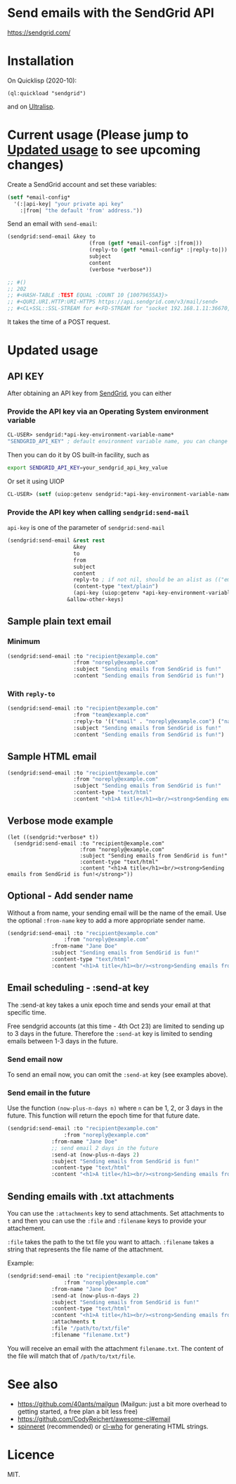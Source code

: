 # Send emails with the SendGrid API

https://sendgrid.com/

# Installation
On Quicklisp (2020-10):

    (ql:quickload "sendgrid")

and on [Ultralisp](https://ultralisp.org/).

# Current usage (Please jump to [Updated usage](#updated-usage) to see upcoming changes)
Create a SendGrid account and set these variables:

```lisp
(setf *email-config*
  '(:|api-key| "your private api key"
    :|from| "the default 'from' address."))
```

Send an email with `send-email`:

```lisp
(sendgrid:send-email &key to
                          (from (getf *email-config* :|from|))
                          (reply-to (getf *email-config* :|reply-to|))
                          subject
                          content
                          (verbose *verbose*))

;; #()
;; 202
;; #<HASH-TABLE :TEST EQUAL :COUNT 10 {10079655A3}>
;; #<QURI.URI.HTTP:URI-HTTPS https://api.sendgrid.com/v3/mail/send>
;; #<CL+SSL::SSL-STREAM for #<FD-STREAM for "socket 192.168.1.11:36670, peer: 159.122.xxx.yyy:443" {1007880183}>>
```

It takes the time of a POST request.

# Updated usage
## API KEY
After obtaining an API key from [SendGrid](https://sendgrid.com/), you can either 
### Provide the API key via an Operating System environment variable
```lisp
CL-USER> sendgrid:*api-key-environment-variable-name*
"SENDGRID_API_KEY" ; default environment variable name, you can change it.
```
Then you can do it by OS built-in facility, such as
```bash
export SENDGRID_API_KEY=your_sendgrid_api_key_value
```
Or set it using UIOP
```lisp
CL-USER> (setf (uiop:getenv sendgrid:*api-key-environment-variable-name*) your-api-key-value)
```
### Provide the API key when calling `sendgrid:send-mail`
`api-key` is one of the parameter of `sendgrid:send-mail`
```lisp
(sendgrid:send-email &rest rest
                     &key
                     to
                     from
                     subject
                     content
                     reply-to ; if not nil, should be an alist as (("email" . string) ("name" . string))
                     (content-type "text/plain")
                     (api-key (uiop:getenv *api-key-environment-variable-name*))
                   &allow-other-keys)
```
## Sample plain text email
### Minimum
```lisp
(sendgrid:send-email :to "recipient@example.com"
                     :from "noreply@example.com"
                     :subject "Sending emails from SendGrid is fun!"
                     :content "Sending emails from SendGrid is fun!")
```
### With `reply-to`
```lisp
(sendgrid:send-email :to "recipient@example.com"
                     :from "team@example.com"
                     :reply-to '(("email" . "noreply@example.com") ("name" . "No Reply"))
                     :subject "Sending emails from SendGrid is fun!"
                     :content "Sending emails from SendGrid is fun!")
```
## Sample HTML email
```lisp
(sendgrid:send-email :to "recipient@example.com"
                     :from "noreply@example.com"
                     :subject "Sending emails from SendGrid is fun!"
                     :content-type "text/html"
                     :content "<h1>A title</h1><br/><strong>Sending emails from SendGrid is fun!</strong>")
```
## Verbose mode example
```
(let ((sendgrid:*verbose* t))
  (sendgrid:send-email :to "recipient@example.com"
                       :from "noreply@example.com"
                       :subject "Sending emails from SendGrid is fun!"
                       :content-type "text/html"
                       :content "<h1>A title</h1><br/><strong>Sending emails from SendGrid is fun!</strong>"))
```

## Optional - Add sender name

Without a from name, your sending email will be the name of the email. Use the optional `:from-name` key to add a more appropriate sender name.

```lisp
(sendgrid:send-email :to "recipient@example.com"
	              :from "noreply@example.com"
		      :from-name "Jane Doe"
		      :subject "Sending emails from SendGrid is fun!"
		      :content-type "text/html"
		      :content "<h1>A title</h1><br/><strong>Sending emails from SendGrid is fun!</strong>")
```
## Email scheduling - :send-at key

The :send-at key takes a unix epoch time and sends your email at that specific time.
 
Free sendgrid accounts (at this time - 4th Oct 23) are limited to sending up to 3 days in the future. Therefore the `:send-at` key is limited to sending emails between 1-3 days in the future.

### Send email now

To send an email now, you can omit the `:send-at` key (see examples above).

### Send email in the future

Use the function `(now-plus-n-days n)` where `n` can be 1, 2, or 3 days in the future. This function will return the epoch time for that future date.

```lisp
(sendgrid:send-email :to "recipient@example.com"
	              :from "noreply@example.com"
		      :from-name "Jane Doe"
		      ;; send email 2 days in the future
		      :send-at (now-plus-n-days 2)
		      :subject "Sending emails from SendGrid is fun!"
		      :content-type "text/html"
		      :content "<h1>A title</h1><br/><strong>Sending emails from SendGrid is fun!</strong>")
```

## Sending emails with .txt attachments

You can use the `:attachments` key to send attachments. Set attachments to `t` and then you can use the `:file` and `:filename` keys to provide your attachement.

`:file` takes the path to the txt file you want to attach. 
`:filename` takes a string that represents the file name of the attachment.

Example: 

```lisp
(sendgrid:send-email :to "recipient@example.com"
	              :from "noreply@example.com"
		      :from-name "Jane Doe"
		      :send-at (now-plus-n-days 2)
		      :subject "Sending emails from SendGrid is fun!"
		      :content-type "text/html"
		      :content "<h1>A title</h1><br/><strong>Sending emails from SendGrid is fun!</strong>"
		      :attachments t
		      :file "/path/to/txt/file"
		      :filename "filename.txt")
```

You will receive an email with the attachment `filename.txt`. The content of the file will match that of `/path/to/txt/file`.



# See also

* https://github.com/40ants/mailgun (Mailgun: just a bit more overhead to getting started, a free plan a bit less free)
* https://github.com/CodyReichert/awesome-cl#email
* [spinneret](https://github.com/ruricolist/spinneret) (recommended) or [cl-who](https://edicl.github.io/cl-who/) for generating HTML strings.
# Licence

MIT.
